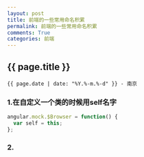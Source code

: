 ```yaml
---
layout: post
title: 前端的一些常用命名积累
permalink: 前端的一些常用命名积累
comments: True
categories: 前端
---
```


## {{ page.title }}

`{{ page.date | date: "%Y.%-m.%-d" }} - 南京`

### 1.在自定义一个类的时候用self名字

<!--more-->

```javascript
angular.mock.$Browser = function() {
  var self = this;
};
```
### 2.